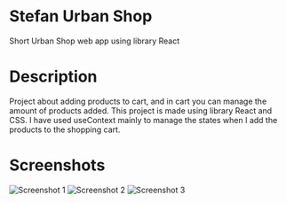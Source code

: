 # Stefan Urban Shop
Short Urban Shop web app using library React

# Description
Project about adding products to cart, and in cart you can manage the amount of products added. 
This project is made using library React and CSS. 
I have used useContext mainly to manage the states when I add the products to the shopping cart. 

# Screenshots

![Screenshot 1](./ss1.png)
![Screenshot 2](./ss2.png)
![Screenshot 3](./ss3.png)